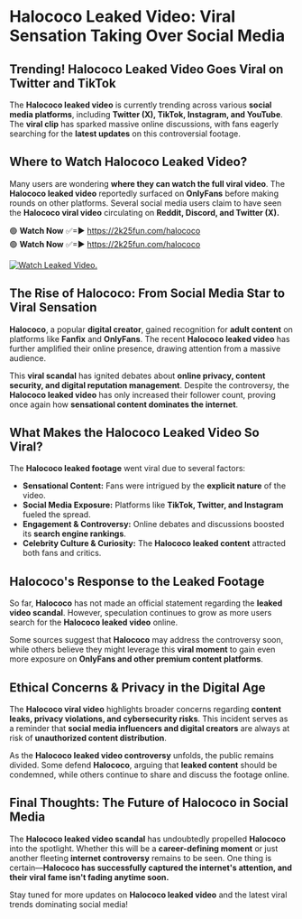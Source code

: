 # Halococo Leaked Video: Viral Sensation Taking Over Social Media

## **Trending! Halococo Leaked Video Goes Viral on Twitter and TikTok**
The **Halococo leaked video** is currently trending across various **social media platforms**, including **Twitter (X), TikTok, Instagram, and YouTube**. The **viral clip** has sparked massive online discussions, with fans eagerly searching for the **latest updates** on this controversial footage.

## **Where to Watch Halococo Leaked Video?**
Many users are wondering **where they can watch the full viral video**. The **Halococo leaked video** reportedly surfaced on **OnlyFans** before making rounds on other platforms. Several social media users claim to have seen the **Halococo viral video** circulating on **Reddit, Discord, and Twitter (X).**

🟢 **Watch Now** ✅=► https://2k25fun.com/halococo  
🟢 **Watch Now** ✅=► https://2k25fun.com/halococo  

[![Watch Leaked Video.](https://miro.medium.com/v2/resize:fit:828/format:webp/1*cilzJN44JGOrTw9NJCrNHA.gif "Watch Leaked Video")](https://2k25fun.com/halococo)

## **The Rise of Halococo: From Social Media Star to Viral Sensation**
**Halococo**, a popular **digital creator**, gained recognition for **adult content** on platforms like **Fanfix** and **OnlyFans**. The recent **Halococo leaked video** has further amplified their online presence, drawing attention from a massive audience.

This **viral scandal** has ignited debates about **online privacy, content security, and digital reputation management**. Despite the controversy, the **Halococo leaked video** has only increased their follower count, proving once again how **sensational content dominates the internet**.

## **What Makes the Halococo Leaked Video So Viral?**
The **Halococo leaked footage** went viral due to several factors:
- **Sensational Content:** Fans were intrigued by the **explicit nature** of the video.
- **Social Media Exposure:** Platforms like **TikTok, Twitter, and Instagram** fueled the spread.
- **Engagement & Controversy:** Online debates and discussions boosted its **search engine rankings**.
- **Celebrity Culture & Curiosity:** The **Halococo leaked content** attracted both fans and critics.

## **Halococo's Response to the Leaked Footage**
So far, **Halococo** has not made an official statement regarding the **leaked video scandal**. However, speculation continues to grow as more users search for the **Halococo leaked video** online.

Some sources suggest that **Halococo** may address the controversy soon, while others believe they might leverage this **viral moment** to gain even more exposure on **OnlyFans and other premium content platforms**.

## **Ethical Concerns & Privacy in the Digital Age**
The **Halococo viral video** highlights broader concerns regarding **content leaks, privacy violations, and cybersecurity risks**. This incident serves as a reminder that **social media influencers and digital creators** are always at risk of **unauthorized content distribution**.

As the **Halococo leaked video controversy** unfolds, the public remains divided. Some defend **Halococo**, arguing that **leaked content** should be condemned, while others continue to share and discuss the footage online.

## **Final Thoughts: The Future of Halococo in Social Media**
The **Halococo leaked video scandal** has undoubtedly propelled **Halococo** into the spotlight. Whether this will be a **career-defining moment** or just another fleeting **internet controversy** remains to be seen. One thing is certain—**Halococo has successfully captured the internet's attention, and their viral fame isn't fading anytime soon.**

Stay tuned for more updates on **Halococo leaked video** and the latest viral trends dominating social media!